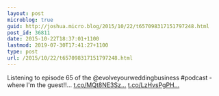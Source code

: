 ```yaml
---
layout: post
microblog: true
guid: http://joshua.micro.blog/2015/10/22/t657098317151797248.html
post_id: 36811
date: 2015-10-22T18:37:01+1100
lastmod: 2019-07-30T17:41:27+1100
type: post
url: /2015/10/22/t657098317151797248.html
---
```

Listening to episode 65 of the @evolveyourweddingbusiness #podcast - where I'm the guest!!… [t.co/MQt8NE3Sz...](https://t.co/MQt8NE3SzO) [t.co/LzHvsPgPH...](https://t.co/LzHvsPgPH2)
